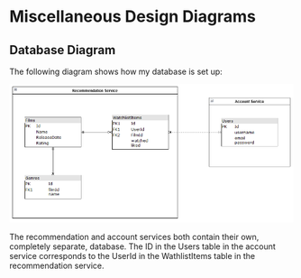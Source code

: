 # Miscellaneous Design Diagrams

## Database Diagram
The following diagram shows how my database is set up:

![Database diagram](https://github.com/FilmerApp/.github/blob/main/images/Database%20Diagram.png)

The recommendation and account services both contain their own, completely separate, database. The ID in the Users table in the account service corresponds to the UserId in the WathlistItems table in the recommendation service.
